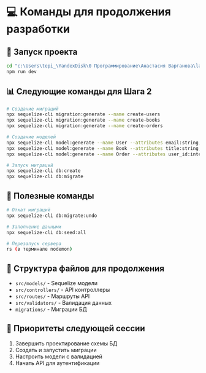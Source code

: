 # 💻 Команды для продолжения разработки

## 🚀 Запуск проекта

```bash
cd "c:\Users\tepi_\YandexDisk\0 Программирование\Анастасия Варганова\lab_2_sequelize"
npm run dev
```

## 📊 Следующие команды для Шага 2

```bash
# Создание миграций
npx sequelize-cli migration:generate --name create-users
npx sequelize-cli migration:generate --name create-books
npx sequelize-cli migration:generate --name create-orders

# Создание моделей
npx sequelize-cli model:generate --name User --attributes email:string,password_hash:string
npx sequelize-cli model:generate --name Book --attributes title:string,author:string,genre:string,price:decimal,description:text,popularity:integer,stock:integer,image:string
npx sequelize-cli model:generate --name Order --attributes user_id:integer,book_id:integer,quantity:integer,total_price:decimal

# Запуск миграций
npx sequelize-cli db:create
npx sequelize-cli db:migrate
```

## 🔧 Полезные команды

```bash
# Откат миграций
npx sequelize-cli db:migrate:undo

# Заполнение данными
npx sequelize-cli db:seed:all

# Перезапуск сервера
rs (в терминале nodemon)
```

## 📝 Структура файлов для продолжения

- `src/models/` - Sequelize модели
- `src/controllers/` - API контроллеры
- `src/routes/` - Маршруты API
- `src/validators/` - Валидация данных
- `migrations/` - Миграции БД

## 🎯 Приоритеты следующей сессии

1. Завершить проектирование схемы БД
2. Создать и запустить миграции
3. Настроить модели с валидацией
4. Начать API для аутентификации
